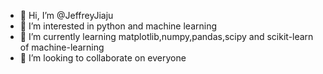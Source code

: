 - 👋 Hi, I’m @JeffreyJiaju
- 👀 I’m interested in python and machine learning
- 🌱 I’m currently learning matplotlib,numpy,pandas,scipy and scikit-learn of machine-learning
- 💞️ I’m looking to collaborate on everyone


<!---
JeffreyJiaju/JeffreyJiaju is a ✨ special ✨ repository because its `README.md` (this file) appears on your GitHub profile.
You can click the Preview link to take a look at your changes.
--->
